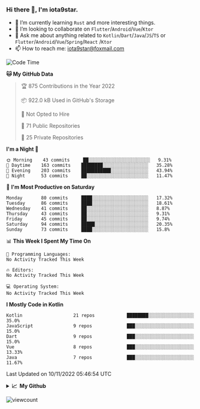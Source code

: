 ### Hi there 👋, I'm iota9star.

- 🌱 I’m currently learning `Rust` and more interesting things.
- 👯 I’m looking to collaborate on `Flutter`/`Android`/`Vue`/`Ktor`
- 💬 Ask me about anything related to `Kotlin`/`Dart`/`Java`/`JS`/`TS` or `Flutter`/`Android`/`Vue`/`Spring`/`React`
  /`Ktor`
- 📫 How to reach me: [iota9star@foxmail.com](iota9star@foxmail.com)



<!--START_SECTION:waka-->
![Code Time](http://img.shields.io/badge/Code%20Time-3%2C090%20hrs%2054%20mins-blue)

**🐱 My GitHub Data** 

> 🏆 875 Contributions in the Year 2022
 > 
> 📦 922.0 kB Used in GitHub's Storage 
 > 
> 🚫 Not Opted to Hire
 > 
> 📜 71 Public Repositories 
 > 
> 🔑 25 Private Repositories  
 > 
**I'm a Night 🦉** 

```text
🌞 Morning    43 commits     ██░░░░░░░░░░░░░░░░░░░░░░░   9.31% 
🌆 Daytime    163 commits    ████████░░░░░░░░░░░░░░░░░   35.28% 
🌃 Evening    203 commits    ███████████░░░░░░░░░░░░░░   43.94% 
🌙 Night      53 commits     ██░░░░░░░░░░░░░░░░░░░░░░░   11.47%

```
📅 **I'm Most Productive on Saturday** 

```text
Monday       80 commits     ████░░░░░░░░░░░░░░░░░░░░░   17.32% 
Tuesday      86 commits     ████░░░░░░░░░░░░░░░░░░░░░   18.61% 
Wednesday    41 commits     ██░░░░░░░░░░░░░░░░░░░░░░░   8.87% 
Thursday     43 commits     ██░░░░░░░░░░░░░░░░░░░░░░░   9.31% 
Friday       45 commits     ██░░░░░░░░░░░░░░░░░░░░░░░   9.74% 
Saturday     94 commits     █████░░░░░░░░░░░░░░░░░░░░   20.35% 
Sunday       73 commits     ████░░░░░░░░░░░░░░░░░░░░░   15.8%

```


📊 **This Week I Spent My Time On** 

```text
💬 Programming Languages: 
No Activity Tracked This Week

🔥 Editors: 
No Activity Tracked This Week

💻 Operating System: 
No Activity Tracked This Week

```

**I Mostly Code in Kotlin** 

```text
Kotlin                   21 repos            ████████░░░░░░░░░░░░░░░░░   35.0% 
JavaScript               9 repos             ███░░░░░░░░░░░░░░░░░░░░░░   15.0% 
Dart                     9 repos             ███░░░░░░░░░░░░░░░░░░░░░░   15.0% 
Vue                      8 repos             ███░░░░░░░░░░░░░░░░░░░░░░   13.33% 
Java                     7 repos             ███░░░░░░░░░░░░░░░░░░░░░░   11.67%

```



 Last Updated on 10/11/2022 05:46:54 UTC
<!--END_SECTION:waka-->

<details>
  <summary><b>📈&nbsp;&nbsp;My Github</b></summary>
  <br>
  <img src='https://github-profile-trophy.vercel.app/?username=iota9star'>
  <img src='https://bad-apple-github-readme.vercel.app/api?show_bg=1&username=iota9star&hide_title=true'>
  <img src='http://cr-skills-chart-widget.azurewebsites.net/api/api?username=iota9star'>
</details>


![viewcount](https://count.getloli.com/get/@iota9star?theme=rule34)
